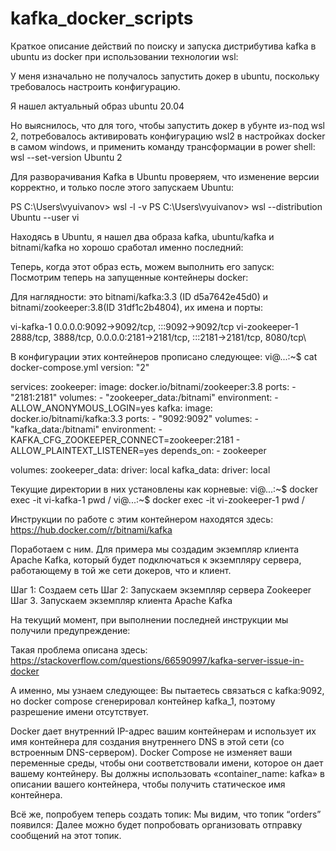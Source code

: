 # kafka_docker_scripts

Краткое описание действий по поиску и запуска дистрибутива kafka в ubuntu из docker при использовании технологии wsl:

У меня изначально не получалось запустить докер в ubuntu, поскольку требовалось настроить конфигурацию. 

Я нашел актуальный образ ubuntu 20.04

Но выяснилось, что для того, чтобы запустить докер в убунте из-под wsl 2, потребовалось активировать конфигурацию wsl2 в настройках docker в самом windows, 
и применить команду трансформации в power shell:   wsl --set-version Ubuntu 2 

Для разворачивания Kafka в Ubuntu проверяем, что изменение версии корректно, и только после этого запускаем Ubuntu:

PS C:\Users\vyuivanov> wsl -l -v
PS C:\Users\vyuivanov> wsl --distribution Ubuntu --user vi

Находясь в Ubuntu, я нашел два образа kafka, ubuntu/kafka и bitnami/kafka
но хорошо сработал именно последний:


Теперь, когда этот образ есть, можем выполнить его запуск:
Посмотрим теперь на запущенные контейнеры docker:

Для наглядности: это bitnami/kafka:3.3 (ID d5a7642e45d0) и  
                                    bitnami/zookeeper:3.8(ID 31df1c2b4804), их имена и порты:

vi-kafka-1          0.0.0.0:9092->9092/tcp, :::9092->9092/tcp
vi-zookeeper-1  2888/tcp, 3888/tcp, 0.0.0.0:2181->2181/tcp, :::2181->2181/tcp, 8080/tcp\\

В конфигурации этих контейнеров прописано следующее:
vi@...:~$ cat docker-compose.yml
version: "2"

services:
  zookeeper:
    image: docker.io/bitnami/zookeeper:3.8
    ports:
      - "2181:2181"
    volumes:
      - "zookeeper_data:/bitnami"
    environment:
      - ALLOW_ANONYMOUS_LOGIN=yes
  kafka:
    image: docker.io/bitnami/kafka:3.3
    ports:
      - "9092:9092"
    volumes:
      - "kafka_data:/bitnami"
    environment:
      - KAFKA_CFG_ZOOKEEPER_CONNECT=zookeeper:2181
      - ALLOW_PLAINTEXT_LISTENER=yes
    depends_on:
      - zookeeper

volumes:
  zookeeper_data:
    driver: local
  kafka_data:
    driver: local


Текущие директории в них установлены как корневые:
vi@...:~$  docker exec -it vi-kafka-1 pwd
/
vi@...:~$ docker exec -it vi-zookeeper-1  pwd
/

Инструкции по работе с этим контейнером находятся здесь:
https://hub.docker.com/r/bitnami/kafka

Поработаем с ним. Для примера мы создадим экземпляр клиента Apache Kafka, который будет подключаться к экземпляру сервера, работающему в той же сети докеров, что и 
клиент.

Шаг 1: Создаем сеть
Шаг 2: Запускаем экземпляр сервера Zookeeper
Шаг 3. Запускаем экземпляр клиента Apache Kafka

На текущий момент, при выполнении последней инструкции мы получили предупреждение:

Такая проблема описана здесь: 
https://stackoverflow.com/questions/66590997/kafka-server-issue-in-docker

А именно, мы узнаем следующее:
Вы пытаетесь связаться с kafka:9092, но docker compose сгенерировал контейнер kafka_1, поэтому разрешение имени отсутствует.

Docker дает внутренний IP-адрес вашим контейнерам и использует их имя контейнера для создания внутреннего DNS в этой сети (со встроенным DNS-сервером).
Docker Compose не изменяет ваши переменные среды, чтобы они соответствовали имени, которое он дает вашему контейнеру.
Вы должны использовать «container_name: kafka» в описании вашего контейнера, чтобы получить статическое имя контейнера.

Всё же, попробуем теперь создать топик:
Мы видим, что топик “orders” появился:
Далее можно будет попробовать организовать отправку сообщений на этот топик.
